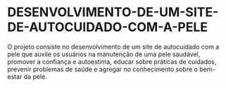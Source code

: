 # DESENVOLVIMENTO-DE-UM-SITE-DE-AUTOCUIDADO-COM-A-PELE
O projeto consiste no desenvolvimento de um site de autocuidado com a pele que auxile os usuários na manutenção de uma pele saudável, promover a confiança e autoestima, educar sobre práticas de cuidados, prevenir problemas de saúde e agregar no conhecimento sobre o bem-estar da pele.

